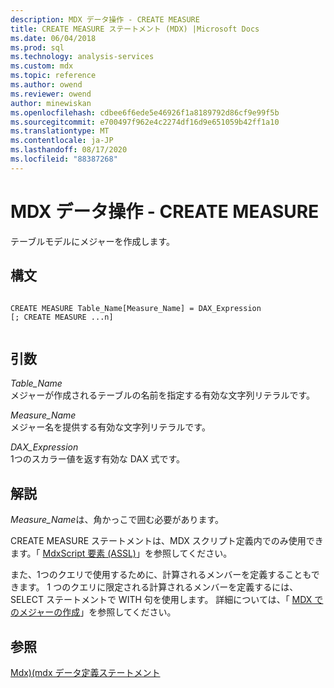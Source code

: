 ```yaml
---
description: MDX データ操作 - CREATE MEASURE
title: CREATE MEASURE ステートメント (MDX) |Microsoft Docs
ms.date: 06/04/2018
ms.prod: sql
ms.technology: analysis-services
ms.custom: mdx
ms.topic: reference
ms.author: owend
ms.reviewer: owend
author: minewiskan
ms.openlocfilehash: cdbee6f6ede5e46926f1a8189792d86cf9e99f5b
ms.sourcegitcommit: e700497f962e4c2274df16d9e651059b42ff1a10
ms.translationtype: MT
ms.contentlocale: ja-JP
ms.lasthandoff: 08/17/2020
ms.locfileid: "88387268"
---
```

# <a name="mdx-data-definition---create-measure"></a>MDX データ操作 - CREATE MEASURE


  テーブルモデルにメジャーを作成します。  
  
## <a name="syntax"></a>構文  
  
```  
  
CREATE MEASURE Table_Name[Measure_Name] = DAX_Expression  
[; CREATE MEASURE ...n]  
  
```  
  
## <a name="arguments"></a>引数  
 *Table_Name*  
 メジャーが作成されるテーブルの名前を指定する有効な文字列リテラルです。  
  
 *Measure_Name*  
 メジャー名を提供する有効な文字列リテラルです。  
  
 *DAX_Expression*  
 1つのスカラー値を返す有効な DAX 式です。  
  
## <a name="remarks"></a>解説  
 *Measure_Name*は、角かっこで囲む必要があります。  
  
 CREATE MEASURE ステートメントは、MDX スクリプト定義内でのみ使用できます。「 [MdxScript 要素 &#40;ASSL&#41;](https://docs.microsoft.com/analysis-services/assl/objects/mdxscript-element-assl?view=asallproducts-allversions)」を参照してください。  
  
 また、1つのクエリで使用するために、計算されるメンバーを定義することもできます。 1 つのクエリに限定される計算されるメンバーを定義するには、SELECT ステートメントで WITH 句を使用します。 詳細については、「 [MDX でのメジャーの作成](https://docs.microsoft.com/analysis-services/multidimensional-models/mdx/mdx-building-measures)」を参照してください。  
  
## <a name="see-also"></a>参照  
 [Mdx&#41;&#40;mdx データ定義ステートメント ](../mdx/mdx-data-definition-statements-mdx.md)  
  
  

